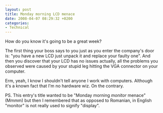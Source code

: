 ```yaml
---
layout: post
title: Monday morning LCD menace
date: 2008-04-07 08:29:32 +0200
categories:
- Technical
---
```

How do you know it's going to be a great week?

The first thing your boss says to you just as you enter the company's door is: "you have a new LCD just unpack it and replace your faulty one". And then you discover that your LCD has no issues actually, all the problems you observed were caused by your stupid leg hitting the VGA connector on your computer.

Erm, yeah, I know I shouldn't tell anyone I work with computers. Although it's a known fact that I'm no hardware wiz. On the contrary.

PS. This entry's title wanted to be "Monday morning <em>monitor</em> menace" (Mmmm) but then I remembered that as opposed to Romanian, in English "monitor" is not really used to signify "display".
